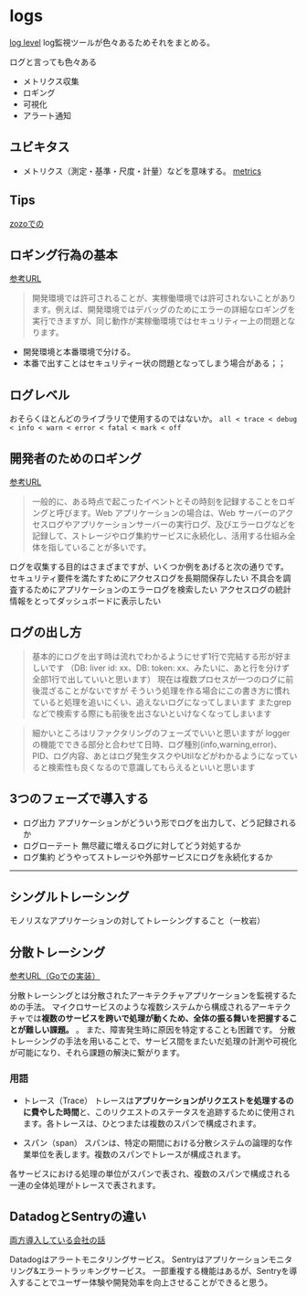 # logs
[log level](https://en.wikipedia.org/wiki/Syslog#Severity_level)
log監視ツールが色々あるためそれをまとめる。

ログと言っても色々ある
- メトリクス収集
- ロギング
- 可視化
- アラート通知

## ユビキタス

- メトリクス（測定・基準・尺度・計量）などを意味する。
[metrics](https://e-words.jp/w/%E3%83%A1%E3%83%88%E3%83%AA%E3%82%AF%E3%82%B9.html)

## Tips
[zozoでの](https://techblog.zozo.com/entry/zozotown-backend-monitoring)

## ロギング行為の基本
[参考URL](https://expressjs.com/ja/advanced/best-practice-security.html)

>開発環境では許可されることが、実稼働環境では許可されないことがあります。例えば、開発環境ではデバッグのためにエラーの詳細なロギングを実行できますが、同じ動作が実稼働環境ではセキュリティー上の問題となります。

- 開発環境と本番環境で分ける。
- 本番で出すことはセキュリティー状の問題となってしまう場合がある；；

## ログレベル

おそらくほとんどのライブラリで使用するのではないか。
`all < trace < debug < info < warn < error < fatal < mark < off`

## 開発者のためのロギング
[参考URL](https://qiita.com/yukin01/items/33f20fc6efef3e783c85)

>一般的に、ある時点で起こったイベントとその時刻を記録することをロギングと呼びます。Web アプリケーションの場合は、Web サーバーのアクセスログやアプリケーションサーバーの実行ログ、及びエラーログなどを記録して、ストレージやログ集約サービスに永続化し、活用する仕組み全体を指していることが多いです。

ログを収集する目的はさまざまですが、いくつか例をあげると次の通りです。
セキュリティ要件を満たすためにアクセスログを長期間保存したい
不具合を調査するためにアプリケーションのエラーログを検索したい
アクセスログの統計情報をとってダッシュボードに表示したい

## ログの出し方

>基本的にログを出す時は流れでわかるようにせず1行で完結する形が好ましいです
>（DB: liver id: xx、DB: token: xx、みたいに、あと行を分けず全部1行で出していいと思います）
>現在は複数プロセスが一つのログに前後混ざることがないですが
>そういう処理を作る場合にこの書き方に慣れていると処理を追いにくい、追えないログになってしまいます
>またgrepなどで検索する際にも前後を出さないといけなくなってしまいます

>細かいところはリファクタリングのフェーズでいいと思いますが
>loggerの機能でできる部分と合わせて日時、ログ種別(info,warning,error)、PID、ログ内容、あとはログ発生タスクやUtilなどがわかるようになっていると検索性も良くなるので意識してもらえるといいと思います

## 3つのフェーズで導入する

- ログ出力
アプリケーションがどういう形でログを出力して、どう記録されるか
- ログローテート
無尽蔵に増えるログに対してどう対処するか
- ログ集約
どうやってストレージや外部サービスにログを永続化するか


---

## シングルトレーシング

モノリスなアプリケーションの対してトレーシングすること（一枚岩）

## 分散トレーシング
[参考URL（Goでの実装）](https://tech.every.tv/entry/2021/12/14/120000)

分散トレーシングとは分散されたアーキテクチャアプリケーションを監視するための手法。
マイクロサービスのような複数システムから構成されるアーキテクチャでは**複数のサービスを跨いで処理が動くため、全体の振る舞いを把握することが難しい課題。**
。 また、障害発生時に原因を特定することも困難です。 分散トレーシングの手法を用いることで、サービス間をまたいだ処理の計測や可視化が可能になり、それら課題の解決に繋がります。


### 用語

- トレース（Trace）
    トレースは**アプリケーションがリクエストを処理するのに費やした時間**と、このリクエストのステータスを追跡するために使用されます。各トレースは、ひとつまたは複数のスパンで構成されます。

- スパン（span）
    スパンは、特定の期間における分散システムの論理的な作業単位を表します。複数のスパンでトレースが構成されます。

各サービスにおける処理の単位がスパンで表され、複数のスパンで構成される一連の全体処理がトレースで表されます。

## DatadogとSentryの違い
[両方導入している会社の話](https://tech.visasq.com/optimize-operation/)

Datadogはアラートモニタリングサービス。
Sentryはアプリケーションモニタリング&エラートラッキングサービス。
一部重複する機能はあるが、Sentryを導入することでユーザー体験や開発効率を向上させることができると思う。



